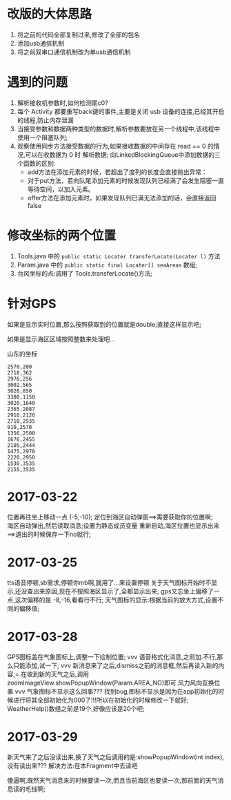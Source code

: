 # 改版的大体思路

1. 将之前的代码全部复制过来,修改了全部的包名
2. 添加usb通信机制
3. 将之前双串口通信机制改为单usb通信机制

# 遇到的问题
1. 解析接收机参数时,如何检测尾c0?
2. 每个 Activity 都要重写back键的事件,主要是关闭 usb 设备的连接,已经其开启的线程,防止内存泄漏
3. 当接受参数和数据两种类型的数据时,解析参数要放在另一个线程中,该线程中使用一个阻塞队列<String>;
4. 观察使用同步方法接受数据的行为,如果接收数据的中间存在 read == 0 的情况,可以在收数据为 0 时 解析数据;
     向LinkedBlockingQueue中添加数据的三个函数的区别:
    - add方法在添加元素的时候，若超出了度列的长度会直接抛出异常：
    - 对于put方法，若向队尾添加元素的时候发现队列已经满了会发生阻塞一直等待空间，以加入元素。
    - offer方法在添加元素时，如果发现队列已满无法添加的话，会直接返回false

# 修改坐标的两个位置
1. Tools.java 中的 `public static Locater transferLocate(Locater l)` 方法
2. Param.java 中的 `public static final Locater[] seaAreas` 数组;
3. 台风坐标的点:调用了 Tools.transferLocate()方法;



# 针对GPS
如果是显示实时位置,那么按照获取到的位置就是double;直接这样显示吧;

如果是显示海区区域按照整数来处理吧...




山东的坐标
```
2570,200
2718,362
2976,256
3002,565
3020,850
3380,1150
3020,1640
2365,2087
2910,2120
2710,2535
910,2570
1356,2500
1676,2455
2105,2444
1475,2970
2220,2950
1530,3535
2155,3535
```


# 2017-03-22

位置再往坐上移动一点 (-5,-10);
定位到海区自动弹窗==>需要获取你的位置啊; 	
海区自动弹出,然后读取消息;设置为静态成员变量
重新启动,海区位置也显示出来==>退出的时候保存一下no就行;


# 2017-03-25
tts语音停顿,sb需求,停顿你mb啊,就用了...来设置停顿
关于天气图标开始时不显示,还没查出来原因,现在不按照海区显示了,全都显示出来;
gps又忘坐上偏移了一点,这次偏移的是 -8,-16,看看行不行;
天气图标的显示:根据当前的放大方式,设置不同的偏移值;


# 2017-03-28
GPS图标盖在气象图标上,调整一下绘制位置;  vvv
语音格式化消息,之前加.不行,那么只能添加,试一下;   vvv
新消息来了之后,dismiss之前的消息框,然后再读入新的内容;=.在收到新的天气之后,调用zoomImageView.showPopupWindow(Param.AREA_NO)即可
风力风向互换位置  vvv
气象图标不显示这么回事???  找到bug,图标不显示是因为在app初始化的时候进行将其全部初始化为000了!!!所以在初始化的时候修改一下就好;
WeatherHelp()数组之前是19个,好像应该是20个吧;


# 2017-03-29
新天气来了之后没读出来,换了天气之后调用的是:showPopupWindow(int index),没有读出来???
解决方法:在本Fragment中去读吧


傻逼啊,既然天气消息来的时候要读一次,而且当前海区也要读一次,那前面的天气消息读的毛线啊;



